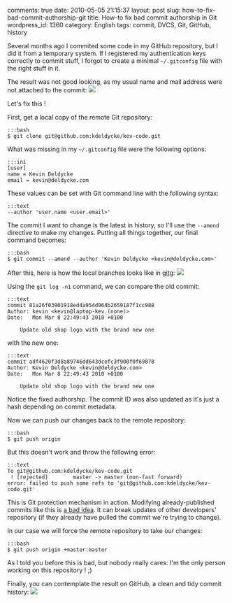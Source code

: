 comments: true
date: 2010-05-05 21:15:37
layout: post
slug: how-to-fix-bad-commit-authorship-git
title: How-to fix bad commit authorship in Git
wordpress_id: 1360
category: English
tags: commit, DVCS, Git, GitHub, history

Several months ago I commited some code in my GitHub repository, but I did it from a temporary system. If I registered my authentication keys correctly to commit stuff, I forgot to create a minimal `~/.gitconfig` file with the right stuff in it.

The result was not good looking, as my usual name and mail address were not attached to the commit:
[![](http://kevin.deldycke.com/wp-content/uploads/2010/04/bad-git-commit-history-authorship-300x128.png)](http://kevin.deldycke.com/wp-content/uploads/2010/04/bad-git-commit-history-authorship.png)

Let's fix this !

First, get a local copy of the remote Git repository:

    :::bash
    $ git clone git@github.com:kdeldycke/kev-code.git

What was missing in my `~/.gitconfig` file were the following options:

    :::ini
    [user]
    name = Kevin Deldycke
    email = kevin@deldycke.com

These values can be set with Git command line with the following syntax:

    :::text
    --author 'user.name <user.email>'

The commit I want to change is the latest in history, so I'll use the `--amend` directive to make my changes. Putting all things together, our final command becomes:

    :::bash
    $ git commit --amend --author 'Kevin Deldycke <kevin@deldycke.com>'

After this, here is how the local branches looks like in [gitg](http://trac.novowork.com/gitg/):
[![](http://kevin.deldycke.com/wp-content/uploads/2010/04/amended-git-commit-in-gitg-300x218.png)](http://kevin.deldycke.com/wp-content/uploads/2010/04/amended-git-commit-in-gitg.png)

Using the `git log -n1` command, we can compare the old commit:

    :::text
    commit 81a26f03901918ed4a954d964b2659187f1cc988
    Author: kevin <kevin@laptop-kev.(none)>
    Date:   Mon Mar 8 22:49:43 2010 +0100

        Update old shop logo with the brand new one

with the new one:

    :::text
    commit adf4620f3d8a89746dd643dcefc3f900f0f69878
    Author: Kevin Deldycke <kevin@deldycke.com>
    Date:   Mon Mar 8 22:49:43 2010 +0100

        Update old shop logo with the brand new one

Notice the fixed authorship. The commit ID was also updated as it's just a hash depending on commit metadata.

Now we can push our changes back to the remote repository:

    :::bash
    $ git push origin

But this doesn't work and throw the following error:

    :::text
    To git@github.com:kdeldycke/kev-code.git
     ! [rejected]        master -> master (non-fast forward)
    error: failed to push some refs to 'git@github.com:kdeldycke/kev-code.git'

This is Git protection mechanism in action. Modifying already-published commits like this is [a bad idea](http://stackoverflow.com/questions/253055/how-do-i-push-amended-commit-to-the-remote-git-repo). It can break updates of other developers' repository (if they already have pulled the commit we're trying to change).

In our case we will force the remote repository to take our changes:

    :::bash
    $ git push origin +master:master

As I told you before this is bad, but nobody really cares: I'm the only person working on this repository ! ;)

Finally, you can contemplate the result on GitHub, a clean and tidy commit history:
[![](http://kevin.deldycke.com/wp-content/uploads/2010/04/fixed-git-commit-history-authorship-300x128.png)](http://kevin.deldycke.com/wp-content/uploads/2010/04/fixed-git-commit-history-authorship.png)
